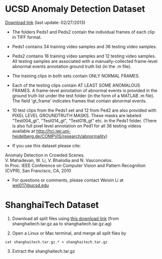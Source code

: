# UCSD Anomaly Detection Dataset
[Download link](http://www.svcl.ucsd.edu/projects/anomaly/UCSD_Anomaly_Dataset.tar.gz) (last update: 02/27/2013)

* The folders Peds1 and Peds2 contain the individual frames of each clip in TIFF format.

* Peds1 contains 34 training video samples and 36 testing video samples. 

* Peds2 contains 16 training video samples and 12 testing video samples. 
All testing samples are associated with a manually-collected frame-level abnormal events annotation ground truth list (in the .m file).
   
* The training clips in both sets contain ONLY NORMAL FRAMES. 

* Each of the testing clips contain AT LEAST SOME ANOMALOUS FRAMES. 
A frame-level annotation of abnormal events is provided in the ground truth list under the test folder (in the form of a MATLAB .m file). 
The field 'gt_frame' indicates frames that contain abnormal events.

* 10 test clips from the Peds1 set and 12 from Ped2 are also provided with PIXEL LEVEL GROUNDTRUTH MASKS.
These masks are labeled "Test004_gt", "Test014_gt", "Test018_gt" etc. in the Peds1 folder. 
(There is also full pixel level annotation on Ped1 for all 36 testing videos available at http://hci.iwr.uni-heidelberg.de/COMPVIS/research/abnormality)

* If you use this dataset please cite:

Anomaly Detection in Crowded Scenes.  
V. Mahadevan, W. Li, V. Bhalodia and N. Vasconcelos.  
In Proc. IEEE Conference on Computer Vision and Pattern Recognition (CVPR), San Francisco, CA, 2010

* For questions or comments, please contact Weixin Li at wel017@ucsd.edu

# ShanghaiTech Dataset
1. Download all split files using [this download link](https://onedrive.live.com/?id=303FB25922AAD438%2173214&cid=303FB25922AAD438)
(from shanghaitech.tar.gz.aa to shanghaitech.tar.gz.ag)

2. Open a Linux or Mac terminal, and merge all split files by 
```shell
cat shanghaitech.tar.gz.* > shanghaitech.tar.gz
```

3. Extract the shanghaitech.tar.gz
